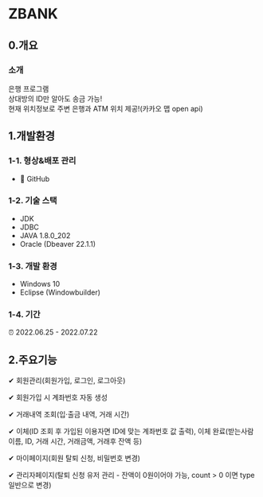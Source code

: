 # ZBANK

## 0.개요
### 소개
  은행 프로그램<br>
  상대방의 ID만 알아도 송금 가능!<br>
  현재 위치정보로 주변 은행과 ATM 위치 제공!(카카오 맵 open api)
  
## 1.개발환경
### 1-1. 형상&배포 관리
 * 🔨 GitHub
### 1-2. 기술 스택
 * JDK
 * JDBC
 * JAVA 1.8.0_202
 * Oracle (Dbeaver 22.1.1)
### 1-3. 개발 환경
* Windows 10
* Eclipse (Windowbuilder)
### 1-4. 기간
 ⏰ 2022.06.25 - 2022.07.22

## 2.주요기능
✔ 회원관리(회원가입, 로그인, 로그아웃)<br>

✔ 회원가입 시 계좌번호 자동 생성<br>

✔ 거래내역 조회(입·출금 내역, 거래 시간)<br>

✔ 이체(ID 조회 후 가입된 이용자면 ID에 맞는 계좌번호 값 출력), 이체 완료(받는사람 이름, ID, 거래 시간, 거래금액, 거래후 잔액 등)<br>

✔ 마이페이지(회원 탈퇴 신청, 비밀번호 변경) <br>

✔ 관리자페이지(탈퇴 신청 유저 관리 - 잔액이 0원이어야 가능, count > 0 이면 type 일반으로 변경)<br>

